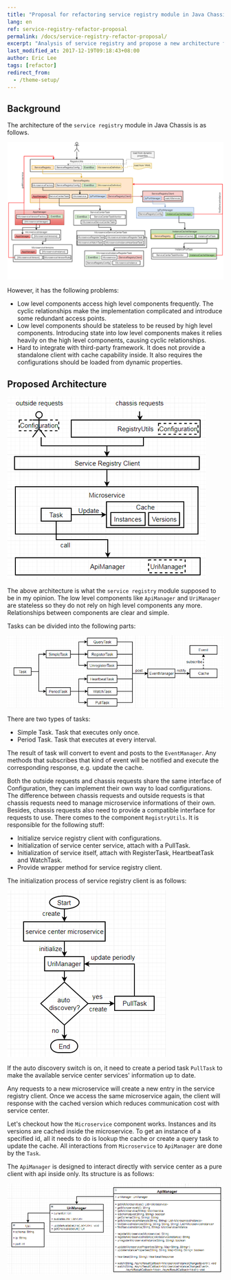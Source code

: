 ```yaml
---
title: "Proposal for refactoring service registry module in Java Chassis"
lang: en
ref: service-registry-refactor-proposal
permalink: /docs/service-registry-refactor-proposal/
excerpt: "Analysis of service registry and propose a new architecture for it"
last_modified_at: 2017-12-19T09:18:43+08:00
author: Eric Lee
tags: [refactor]
redirect_from:
  - /theme-setup/
---
```


## Background

The architecture of the `service registry` module in Java Chassis is as follows.

![](/assets/images/service_registry.png)

However, it has the following problems:

* Low level components access high level components frequently. The cyclic relationships make the implementation complicated and introduce some redundant access points.
* Low level components should be stateless to be reused by high level components. Introducing state into low level components makes it relies heavily on the high level components, causing cyclic relationships.
* Hard to integrate with third-party framework. It does not provide a standalone client with cache capability inside. It also requires the configurations should be loaded from dynamic properties.

## Proposed Architecture

![](/assets/images/proposed_architecture.png)

The above architecture is what the `service registry` module supposed to be in my opinion. The low level components like `ApiManager` and `UriManager` are stateless so they do not rely on high level components any more. Relationships between components are clear and simple. 

Tasks can be divided into the following parts:

![](/assets/images/task.png)

There are two types of tasks: 

* Simple Task. Task that executes only once.
* Period Task. Task that executes at every interval.

The result of task will convert to event and posts to the `EventManager`. Any methods that subscribes that kind of event will be notified and execute the corresponding response, e.g. update the cache.

Both the outside requests and chassis requests share the same interface of Configuration, they can implement their own way to load configurations. The difference between chassis requests and outside requests is that chassis requests need to manage microservice informations of their own. Besides,  chassis requests also need to provide a compatible interface for requests to use. There comes  to the component `RegistryUtils`. It is responsible for the following stuff:

* Initialize service registry client with configurations.
* Initialization of service center service, attach with a PullTask.
* Initialization of service itself, attach with RegisterTask, HeartbeatTask and WatchTask.
* Provide wrapper method for service registry client.

The initialization process of service registry client is as follows:

![](/assets/images/client_initialization.png)

If the auto discovery switch is on, it need to create a period task `PullTask` to make the available service center services' information up to date. 

Any requests to a new microservice will create a new entry in the service registry client. Once we access the same microservice again, the client will response with the cached version which reduces communication cost with service center.

Let's checkout how the `Microservice` component works. Instances and its versions are cached inside the microservice. To get an instance of a specified id, all it needs to do is lookup the cache or create a query task to update the cache. All interactions from `Microservice` to  `ApiManager` are done by the `Task`. 

The `ApiManager` is designed to interact directly with service center as a pure client with api inside only. Its structure is as follows:

![](/assets/images/api_manager.png)
